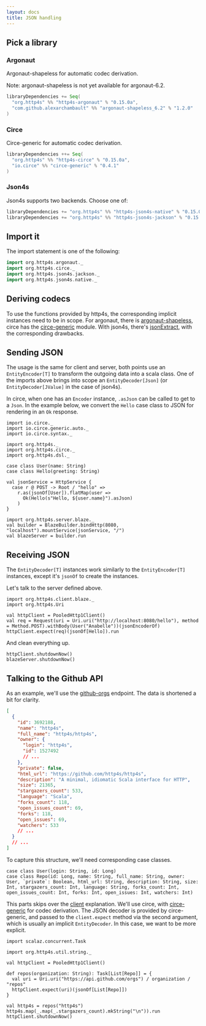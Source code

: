 ```yaml
---
layout: docs
title: JSON handling
---
```


## Pick a library

### Argonaut

Argonaut-shapeless for automatic codec derivation.

Note: argonaut-shapeless is not yet available for argonaut-6.2.

```scala
libraryDependencies += Seq(
  "org.http4s" %% "http4s-argonaut" % "0.15.0a",
  "com.github.alexarchambault" %% "argonaut-shapeless_6.2" % "1.2.0"
)
```

### Circe

Circe-generic for automatic codec derivation.

```scala
libraryDependencies ++= Seq(
  "org.http4s" %% "http4s-circe" % "0.15.0a",
  "io.circe" %% "circe-generic" % "0.4.1"
)
```

### Json4s

Json4s supports two backends.  Choose one of:

```scala
libraryDependencies += "org.http4s" %% "http4s-json4s-native" % "0.15.0a"
libraryDependencies += "org.http4s" %% "http4s-json4s-jackson" % "0.15.0a"
```

## Import it

The import statement is one of the following:

```scala
import org.http4s.argonaut._
import org.http4s.circe._
import org.http4s.json4s.jackson._
import org.http4s.json4s.native._
```

## Deriving codecs

To use the functions provided by http4s, the corresponding implicit instances
need to be in scope. For argonaut, there is [argonaut-shapeless], circe has the
[circe-generic] module. With json4s, there's [jsonExtract], with the
corresponding drawbacks.

## Sending JSON

The usage is the same for client and server, both points use an
`EntityEncoder[T]` to transform the outgoing data into a scala class.
One of the imports above brings into scope an `EntityDecoder[Json]` 
(or `EntityDecoder[JValue]` in the case of json4s).

In circe, when one has an `Encoder` instance, `.asJson` can be
called to get to a `Json`.  In the example below, we convert the
`Hello` case class to JSON for rendering in an `Ok` response.

```tut:book
import io.circe._
import io.circe.generic.auto._
import io.circe.syntax._

import org.http4s._
import org.http4s.circe._
import org.http4s.dsl._

case class User(name: String)
case class Hello(greeting: String)

val jsonService = HttpService {
  case r @ POST -> Root / "hello" =>
    r.as(jsonOf[User]).flatMap(user =>
      Ok(Hello(s"Hello, ${user.name}").asJson)
    )
}

import org.http4s.server.blaze._
val builder = BlazeBuilder.bindHttp(8080, "localhost").mountService(jsonService, "/")
val blazeServer = builder.run
```

## Receiving JSON

The `EntityDecoder[T]` instances work similarly to the `EntityEncoder[T]`
instances, except it's `jsonOf` to create the instances.

Let's talk to the server defined above.

```tut:book
import org.http4s.client.blaze._
import org.http4s.Uri

val httpClient = PooledHttp1Client()
val req = Request(uri = Uri.uri("http://localhost:8080/hello"), method = Method.POST).withBody(User("Anabelle"))(jsonEncoderOf)
httpClient.expect(req)(jsonOf[Hello]).run
```

And clean everything up.

```tut:book
httpClient.shutdownNow()
blazeServer.shutdownNow()
```

## Talking to the Github API

As an example, we'll use the [github-orgs] endpoint. The data is shortened a bit
for clarity.

```json
[
  {
    "id": 3692188,
    "name": "http4s",
    "full_name": "http4s/http4s",
    "owner": {
      "login": "http4s",
      "id": 1527492
      // ...
    },
    "private": false,
    "html_url": "https://github.com/http4s/http4s",
    "description": "A minimal, idiomatic Scala interface for HTTP",
    "size": 21365,
    "stargazers_count": 533,
    "language": "Scala",
    "forks_count": 118,
    "open_issues_count": 69,
    "forks": 118,
    "open_issues": 69,
    "watchers": 533
    // ...
  }
  // ...
]
```

To capture this structure, we'll need corresponding case classes.

```tut:book
case class User(login: String, id: Long)
case class Repo(id: Long, name: String, full_name: String, owner: User, `private`: Boolean, html_url: String, description: String, size: Int, stargazers_count: Int, language: String, forks_count: Int, open_issues_count: Int, forks: Int, open_issues: Int, watchers: Int)
```

This parts skips over the [client] explanation. We'll use circe, with
[circe-generic] for codec derivation. The JSON decoder is provided by
circe-generic, and passed to the `client.expect` method via the second
argument, which is usually an implicit `EntityDecoder`.  In this case,
we want to be more explicit.

<!-- For more information about the uri templating, visit [uri]. -->

```tut:book
import scalaz.concurrent.Task

import org.http4s.util.string._

val httpClient = PooledHttp1Client()

def repos(organization: String): Task[List[Repo]] = {
  val uri = Uri.uri("https://api.github.com/orgs") / organization / "repos"
  httpClient.expect(uri)(jsonOf[List[Repo]])
}

val http4s = repos("http4s")
http4s.map(_.map(_.stargazers_count).mkString("\n")).run
httpClient.shutdownNow()
```


[argonaut-shapeless]: https://github.com/alexarchambault/argonaut-shapeless
[circe-generic]: https://github.com/travisbrown/circe#codec-derivation
[jsonExtract]: https://github.com/http4s/http4s/blob/master/json4s/src/main/scala/org/http4s/json4s/Json4sInstances.scala#L29
[client]: client.html
[github-orgs]: https://developer.github.com/v3/repos/#list-organization-repositories
[uri]: url.html
